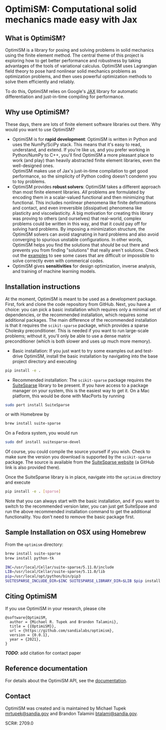 # OptimiSM: Computational solid mechanics made easy with Jax

## What is OptimiSM?

OptimiSM is a library for posing and solving problems in solid
mechanics using the finite element method.
The central theme of this project is exploring how to get better
performance and robustness by taking advantages of the tools of
variational calculus.
OptimiSM uses Lagrangian field theory to pose hard nonlinear solid
mechanics problems as optimization problems, and then uses powerful
optimization methods to solve them efficiently and reliably.  

To do this, OptimiSM relies on Google's
[JAX](https://github.com/google/jax) library for automatic
differentiation and just-in-time compiling for performance.

## Why use OptimiSM?

These days, there are lots of finite element software libraries out
there.  Why would you want to use OptimiSM? 

- OptimiSM is for **rapid development**: OptimiSM is written in Python and
  uses the NumPy/SciPy stack. This means that it's easy to read,
  understand, and extend. If you're like us, and you prefer working in
  Python/NumPy to C++, you'll find OptimiSM a more pleasant place to
  work (and play) than heavily abstracted finite element libraries,
  even the well-designed ones.  
  OptimiSM makes use of Jax's just-in-time compilation to get good
  performance, so the simplicity of Python coding doesn't condemn you
  to toy problems.
- OptimiSM provides **robust solvers**: OptimiSM takes a different
  approach than most finite element libraries.  *All* problems are
  formulated by encoding them in a scalar-valued functional and then
  minimizing that functional. This includes nonlinear phenomena like
  finite deformations and contact, and even irreversible (dissipative)
  phenomena like plasticity and viscoelasticity. A big motivation for
  creating this library was proving to others (and ourselves) that
  real-world, complex problems could be written in this way, and that
  it could pay off for solving hard problems. By imposing a
  minimization structure, the OptimiSM solvers can avoid stagnating in
  hard problems and also avoid converging to spurious unstable
  configurations. In other words, OptimiSM helps you find the solutions
  that *should* be out there and prevents you from finding "solutions"
  that really aren't solutions. Check out the [examples]() to see some
  cases that are difficult or impossible to solve correctly even with
  commerical codes.
- OptimiSM gives **sensitivities** for design optimization, inverse
  analysis, and training of machine learning models. 

## Installation instructions

At the moment, OptimiSM is meant to be used as a development package.
First, fork and clone the code repository from GitHub.
Next, you have a choice: you can pick a basic installation which
requires only a minimal set of dependencies, or the recommended
installation, which requires some additional packages. The main
difference of the recommended installation is that it requires the
`scikit-sparse` package, which provides a sparse Cholesky
preconditioner. This is needed if you want to run large-scale
problems; without it, you'll only be able to use a dense matrix
preconditioner (which is both slower and uses up much more memory).

- Basic installation: If you just want to try some examples out and
test-drive OptimiSM, install the basic installation by navigating into
the base project directory and executing

```bash
pip install -e .
```

- Recommended installation: The `scikit-sparse` package requires the
[SuiteSparse](https://people.engr.tamu.edu/davis/suitesparse.html)
library to be present. If you have access to a package manager on your
system, this is the easiest way to get it. On a Mac platform, 
this would be done with MacPorts by running

```bash
sudo port install SuiteSparse
```

or with Homebrew by

```bash
brew install suite-sparse
```

On a Fedora system, you would run
```bash
sudo dnf install suitesparse-devel
```

Of course, you could compile the source yourself if you wish. Check to
make sure the version you download is supported by the `scikit-sparse`
package. The source is available from the [SuiteSparse
website](https://people.engr.tamu.edu/davis/suitesparse.html) (a
GitHub link is also provided there).

Once the SuiteSparse library is in place, navigate into the
`optimism` directory and execute

```bash
pip install -e . [sparse]
```

Note that you can always start with the basic installation, and if you
want to switch to the recommended version later, you can just get
SuiteSpase and run the above recommended installation command to get
the additional functionality. You don't need to remove the basic
package first.

## Sample Installation on OSX using Homebrew

From the `optimism` directory:
```bash
brew install suite-sparse
brew install python-tk 

INC=/usr/local/Cellar/suite-sparse/5.11.0/include
LIB=/usr/local/Cellar/suite-sparse/5.11.0/lib
pip=/usr/local/opt/python/bin/pip3
SUITESPARSE_INCLUDE_DIR=$INC SUITESPARSE_LIBRARY_DIR=$LIB $pip install -e . sparse
```

## Citing OptimiSM

If you use OptimiSM in your research, please cite

```
@software{OptimiSM,
  author = {Michael R. Tupek and Brandon Talamini},
  title = {{OptimiSM}},
  url = {https://github.com/sandialabs/optimism},
  version = {0.0.1},
  year = {2021},
}
```
***TODO***: add citation for contact paper


## Reference documentation

For details about the OptimiSM API, see the [documentation]().

## Contact

OptimiSM was created and is maintained by Michael Tupek
<mrtupek@sandia.gov> and Brandon Talamini <btalami@sandia.gov>.

SCR#: 2709.0
